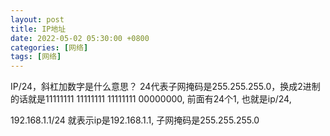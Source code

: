 ```yaml
---
layout: post
title: IP地址
date: 2022-05-02 05:30:00 +0800
categories: [网络]
tags: [网络]
---
```

IP/24，斜杠加数字是什么意思？
24代表子网掩码是255.255.255.0，换成2进制的话就是11111111 11111111 11111111 00000000, 前面有24个1, 也就是ip/24,

192.168.1.1/24 就表示ip是192.168.1.1, 子网掩码是255.255.255.0